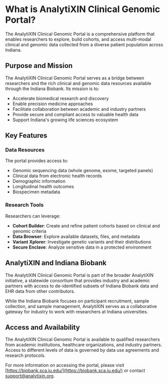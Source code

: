 # What is AnalytiXIN Clinical Genomic Portal?

The AnalytiXIN Clinical Genomic Portal is a comprehensive platform that enables researchers to explore, build cohorts, and access multi-modal clinical and genomic data collected from a diverse patient population across Indiana.

## Purpose and Mission

The AnalytiXIN Clinical Genomic Portal serves as a bridge between researchers and the rich clinical and genomic data resources available through the Indiana Biobank. Its mission is to:

- Accelerate biomedical research and discovery
- Enable precision medicine approaches
- Facilitate collaboration between academic and industry partners
- Provide secure and compliant access to valuable health data
- Support Indiana's growing life sciences ecosystem

## Key Features

### Data Resources

The portal provides access to:

- Genomic sequencing data (whole genome, exome, targeted panels)
- Clinical data from electronic health records
- Demographic information
- Longitudinal health outcomes
- Biospecimen metadata

### Research Tools

Researchers can leverage:

- **Cohort Builder**: Create and refine patient cohorts based on clinical and genomic criteria
- **Data Browser**: Explore available datasets, files, and metadata
- **Variant Xplorer**: Investigate genetic variants and their distributions
- **Secure Enclave**: Analyze sensitive data in a protected environment

## AnalytiXIN and Indiana Biobank

The AnalytiXIN Clinical Genomic Portal is part of the broader AnalytiXIN initiative, a statewide consortium that provides industry and academic partners with access to de-identified subsets of Indiana Biobank data and EHR data from other contributors.

While the Indiana Biobank focuses on participant recruitment, sample collection, and sample management, AnalytiXIN serves as a collaborative gateway for industry to work with researchers at Indiana universities.

## Access and Availability

The AnalytiXIN Clinical Genomic Portal is available to qualified researchers from academic institutions, healthcare organizations, and industry partners. Access to different levels of data is governed by data use agreements and research protocols.

For more information on accessing the portal, please visit [https://biobank.sca.iu.edu/](https://biobank.sca.iu.edu/) or contact support@analytixin.org.
